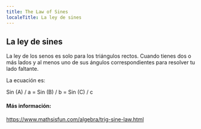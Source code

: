 ```yaml
---
title: The Law of Sines
localeTitle: La ley de sines
---
```

## La ley de sines

La ley de los senos es solo para los triángulos rectos. Cuando tienes dos o más lados y al menos uno de sus ángulos correspondientes para resolver tu lado faltante.

La ecuación es:

Sin (A) / a = Sin (B) / b = Sin (C) / c

#### Más información:

https://www.mathsisfun.com/algebra/trig-sine-law.html